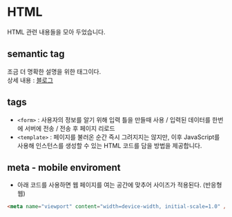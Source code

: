# HTML

HTML 관련 내용들을 모아 두었습니다.

## semantic tag

조금 더 명확한 설명을 위한 태그이다.  
상세 내용 : [블로그](https://kutar37.tistory.com/entry/%EC%8B%9C%EB%A9%98%ED%8B%B1-%ED%83%9C%EA%B7%B8-Semantic-Tag)

## tags

- `<form>` : 사용자의 정보를 알기 위해 입력 틀을 만들때 사용 / 입력된 데이터를 한번에 서버에 전송 / 전송 후 페이지 리로드
- `<template>` : 페이지를 불러온 순간 즉시 그려지지는 않지만, 이후 JavaScript를 사용해 인스턴스를 생성할 수 있는 HTML 코드를 담을 방법을 제공합니다.

## meta - mobile enviroment

- 아래 코드를 사용하면 웹 페이지를 여는 공간에 맞추어 사이즈가 적용된다. (반응형 웹)

```html
<meta name="viewport" content="width=device-width, initial-scale=1.0" />
```

